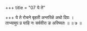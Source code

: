 +++
title = "07 ये ते"

+++
ये ते रोचने बृहती अन्तरिक्षे अथो दिवः ।  
ताभ्यामुप प्र याहि नः सर्ववीरा ङ अरिष्यतः ॥ ॥ ७ ॥